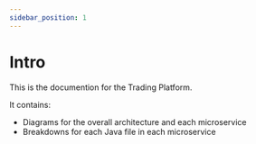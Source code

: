 ```yaml
---
sidebar_position: 1
---
```


# Intro

This is the documention for the Trading Platform.

It contains:

- Diagrams for the overall architecture and each microservice
- Breakdowns for each Java file in each microservice

